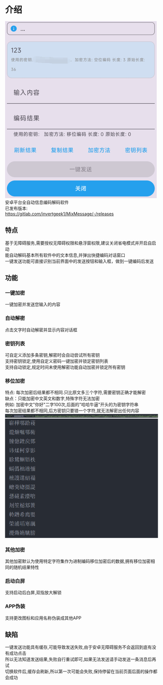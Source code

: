 # 介绍
![1](image.png)\
安卓平台全自动信息编码解码软件\
已发布版本: \
https://gitlab.com/invertgeek1/MixMessage/-/releases
## 特点
基于无障碍服务,需要授权无障碍权限和悬浮窗权限,建议关闭省电模式并开启自启动\
能自动解码基本所有软件中的文本信息,并弹出快捷编码对话窗口\
一键发送功能可直接识别当前界面中的发送按钮和输入框，做到一键编码后发送

## 功能
### 一键加密
一键加密并发送您输入的内容
### 自动解密
点击文字时自动解密并显示内容对话框
### 密钥列表
可自定义添加多条密钥,解密时会自动尝试所有密钥\
支持密钥锁定,使用自定义密码一键加密并锁定密钥列表\
支持自动锁定,规定时间未使用解密功能自动加密并锁定所有密钥
### 移位加密
特点: 每次加密后结果都不相同.只比原文多三个字符,需要密钥正确才能解密\
缺点：只能加密中文英文和数字,特殊字符无法加密\
例如: 加密中文"你好"二字100次,后面的"哈哈牛逼"开头的为密钥字符串\
每次加密结果都不相同,后方密钥只要错一个字符,就无法解密出任何内容\
![Alt text](image-1.png)
![Alt text](image-2.png)

### 其他加密
其他加密默认为使用特定字符集作为进制编码移位加密后的数据,拥有移位加密相同的随机结果特性

### 启动白屏
支持启动后白屏,双指放大解锁
### APP伪装
支持更改图标和应用名称伪装成其他APP

## 缺陷
一键发送功能具有缓存,可能导致发送失败,由于安卓无障碍服务不会返回到底有没有成功点击\
所以无法知道发送结果,失败自行重试即可,如果无法发送请手动发送一条消息后再试\
切换软件后,缓存会刷新,所以第一次可能会失败,保持停留在当前页面后面的操作都会成功

